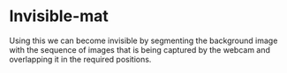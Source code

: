 # Invisible-mat
Using this we can become invisible by segmenting the background image with the sequence of images that is being captured by the webcam and overlapping it in the required positions.
